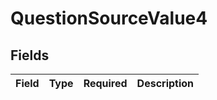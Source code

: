 # QuestionSourceValue4


## Fields

| Field       | Type        | Required    | Description |
| ----------- | ----------- | ----------- | ----------- |